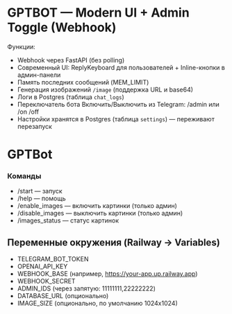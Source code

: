 
# GPTBOT — Modern UI + Admin Toggle (Webhook)

Функции:
- Webhook через FastAPI (без polling)
- Современный UI: ReplyKeyboard для пользователей + Inline-кнопки в админ-панели
- Память последних сообщений (MEM_LIMIT)
- Генерация изображений `/image` (поддержка URL и base64)
- Логи в Postgres (таблица `chat_logs`)
- Переключатель бота Включить/Выключить из Telegram: /admin или /on /off
- Настройки хранятся в Postgres (таблица `settings`) — переживают перезапуск
# GPTBot

### Команды
- /start — запуск
- /help — помощь
- /enable_images — включить картинки (только админ)
- /disable_images — выключить картинки (только админ)
- /images_status — статус картинок

## Переменные окружения (Railway → Variables)
- TELEGRAM_BOT_TOKEN
- OPENAI_API_KEY
- WEBHOOK_BASE  (например, https://your-app.up.railway.app)
- WEBHOOK_SECRET
- ADMIN_IDS     (через запятую: 11111111,22222222)
- DATABASE_URL  (опционально)
- IMAGE_SIZE    (опционально, по умолчанию 1024x1024)
